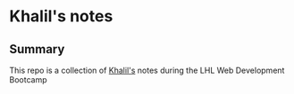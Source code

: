 # Khalil's notes

## Summary

This repo is a collection of [Khalil's](https://github.com/MediumChaiLatte2Sugars) notes during the LHL Web Development Bootcamp